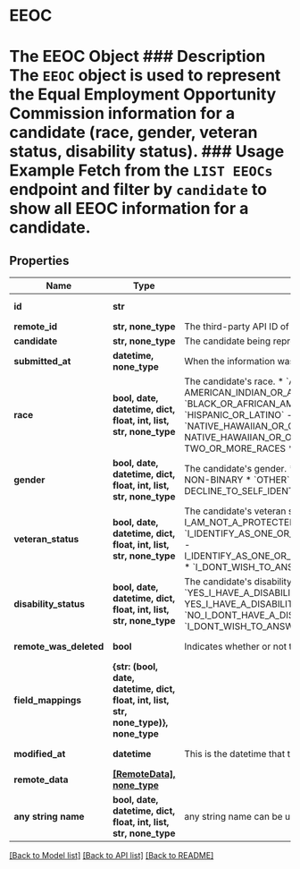 # EEOC

# The EEOC Object ### Description The `EEOC` object is used to represent the Equal Employment Opportunity Commission information for a candidate (race, gender, veteran status, disability status). ### Usage Example Fetch from the `LIST EEOCs` endpoint and filter by `candidate` to show all EEOC information for a candidate.

## Properties
Name | Type | Description | Notes
------------ | ------------- | ------------- | -------------
**id** | **str** |  | [optional] [readonly] 
**remote_id** | **str, none_type** | The third-party API ID of the matching object. | [optional] 
**candidate** | **str, none_type** | The candidate being represented. | [optional] 
**submitted_at** | **datetime, none_type** | When the information was submitted. | [optional] 
**race** | **bool, date, datetime, dict, float, int, list, str, none_type** | The candidate&#39;s race.  * &#x60;AMERICAN_INDIAN_OR_ALASKAN_NATIVE&#x60; - AMERICAN_INDIAN_OR_ALASKAN_NATIVE * &#x60;ASIAN&#x60; - ASIAN * &#x60;BLACK_OR_AFRICAN_AMERICAN&#x60; - BLACK_OR_AFRICAN_AMERICAN * &#x60;HISPANIC_OR_LATINO&#x60; - HISPANIC_OR_LATINO * &#x60;WHITE&#x60; - WHITE * &#x60;NATIVE_HAWAIIAN_OR_OTHER_PACIFIC_ISLANDER&#x60; - NATIVE_HAWAIIAN_OR_OTHER_PACIFIC_ISLANDER * &#x60;TWO_OR_MORE_RACES&#x60; - TWO_OR_MORE_RACES * &#x60;DECLINE_TO_SELF_IDENTIFY&#x60; - DECLINE_TO_SELF_IDENTIFY | [optional] 
**gender** | **bool, date, datetime, dict, float, int, list, str, none_type** | The candidate&#39;s gender.  * &#x60;MALE&#x60; - MALE * &#x60;FEMALE&#x60; - FEMALE * &#x60;NON-BINARY&#x60; - NON-BINARY * &#x60;OTHER&#x60; - OTHER * &#x60;DECLINE_TO_SELF_IDENTIFY&#x60; - DECLINE_TO_SELF_IDENTIFY | [optional] 
**veteran_status** | **bool, date, datetime, dict, float, int, list, str, none_type** | The candidate&#39;s veteran status.  * &#x60;I_AM_NOT_A_PROTECTED_VETERAN&#x60; - I_AM_NOT_A_PROTECTED_VETERAN * &#x60;I_IDENTIFY_AS_ONE_OR_MORE_OF_THE_CLASSIFICATIONS_OF_A_PROTECTED_VETERAN&#x60; - I_IDENTIFY_AS_ONE_OR_MORE_OF_THE_CLASSIFICATIONS_OF_A_PROTECTED_VETERAN * &#x60;I_DONT_WISH_TO_ANSWER&#x60; - I_DONT_WISH_TO_ANSWER | [optional] 
**disability_status** | **bool, date, datetime, dict, float, int, list, str, none_type** | The candidate&#39;s disability status.  * &#x60;YES_I_HAVE_A_DISABILITY_OR_PREVIOUSLY_HAD_A_DISABILITY&#x60; - YES_I_HAVE_A_DISABILITY_OR_PREVIOUSLY_HAD_A_DISABILITY * &#x60;NO_I_DONT_HAVE_A_DISABILITY&#x60; - NO_I_DONT_HAVE_A_DISABILITY * &#x60;I_DONT_WISH_TO_ANSWER&#x60; - I_DONT_WISH_TO_ANSWER | [optional] 
**remote_was_deleted** | **bool** | Indicates whether or not this object has been deleted by third party webhooks. | [optional] [readonly] 
**field_mappings** | **{str: (bool, date, datetime, dict, float, int, list, str, none_type)}, none_type** |  | [optional] [readonly] 
**modified_at** | **datetime** | This is the datetime that this object was last updated by Merge | [optional] [readonly] 
**remote_data** | [**[RemoteData], none_type**](RemoteData.md) |  | [optional] [readonly] 
**any string name** | **bool, date, datetime, dict, float, int, list, str, none_type** | any string name can be used but the value must be the correct type | [optional]

[[Back to Model list]](../README.md#documentation-for-models) [[Back to API list]](../README.md#documentation-for-api-endpoints) [[Back to README]](../README.md)


